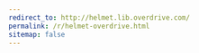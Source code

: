```yaml
---
redirect_to: http://helmet.lib.overdrive.com/
permalink: /r/helmet-overdrive.html
sitemap: false
---
```

